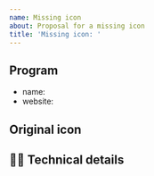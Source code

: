 ```yaml
---
name: Missing icon
about: Proposal for a missing icon
title: 'Missing icon: '
---
```


<!--
Please give as much information as You can:

1. If it's a program, please provide name and link to the website or repository page.
2. If You can, find a link to the original svg icon.
3. Link to .desktop file (located in .local/share/applications or /usr/share/applications folder) and output of the xprop.

Issue should be only for one app. If You found more missing icons please open another issue.
-->

## Program

- name:
- website:

## Original icon
<!-- copy-paste icon here -->

## :technologist: Technical details

<!--
Link to `.desktop` file (located in `.local/share/applications` or `/usr/share/applications` folder).
-->

<!--
Additionally, you can run xprop in a terminal, then click on the application window, and copy-paste the output here.
-->
